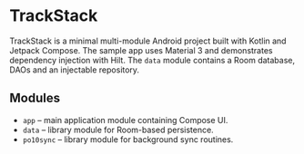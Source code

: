 ﻿# TrackStack
TrackStack is a minimal multi-module Android project built with Kotlin and Jetpack Compose. The sample app uses Material 3 and demonstrates dependency injection with Hilt. The `data` module contains a Room database, DAOs and an injectable repository.

## Modules

- `app` – main application module containing Compose UI.
- `data` – library module for Room-based persistence.
- `po10sync` – library module for background sync routines.
